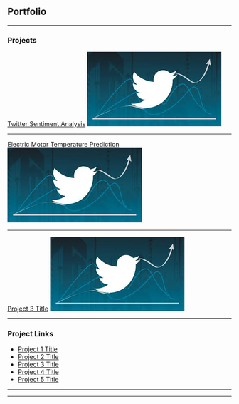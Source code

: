 ## Portfolio

---

###  Projects 

[Twitter Sentiment Analysis](/sample_page)
<img src="images/dummy_thumbnail.jpg?raw=true"/>

---
[Electric Motor Temperature Prediction](/pdf/presentation.pdf)
<img src="images/dummy_thumbnail.jpg?raw=true"/>

---
[Project 3 Title](http://example.com/)
<img src="images/dummy_thumbnail.jpg?raw=true"/>

---

### Project Links

- [Project 1 Title](http://http://nikilstark.pythonanywhere.com/)
- [Project 2 Title](http://example.com/)
- [Project 3 Title](http://example.com/)
- [Project 4 Title](http://example.com/)
- [Project 5 Title](http://example.com/)

---




---

